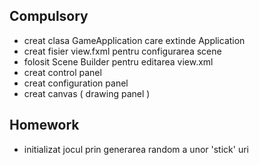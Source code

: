 Compulsory
-
- creat clasa GameApplication care extinde Application
- creat fisier view.fxml pentru configurarea scene
- folosit Scene Builder pentru editarea view.xml
- creat control panel
- creat configuration panel
- creat canvas ( drawing panel )

Homework
-
- initializat jocul prin generarea random a unor 'stick' uri
